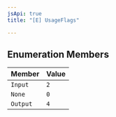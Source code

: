 ```yaml
---
jsApi: true
title: "[E] UsageFlags"

---
```

## Enumeration Members

| Member | Value |
| :------ | :------ |
| `Input` | `2` |
| `None` | `0` |
| `Output` | `4` |
